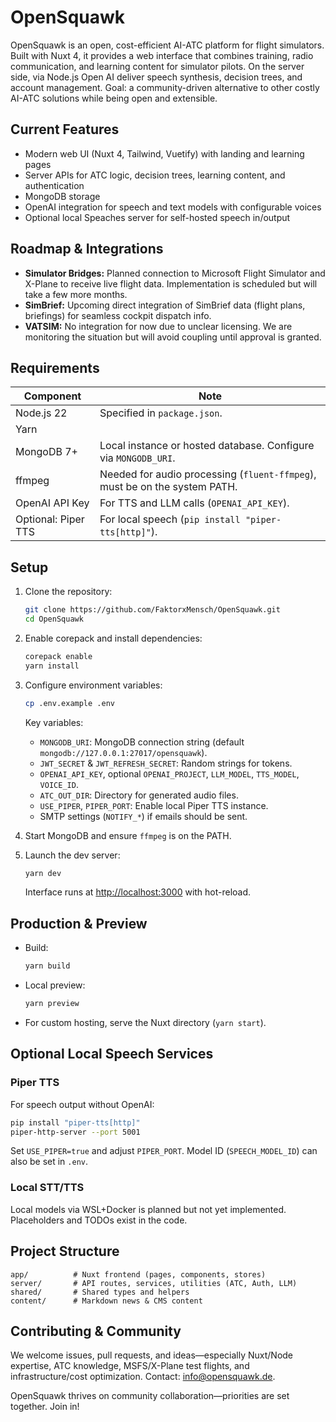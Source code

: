 # OpenSquawk

OpenSquawk is an open, cost-efficient AI-ATC platform for flight simulators.
Built with Nuxt 4, it provides a web interface that combines training, radio communication, and learning content for simulator pilots.
On the server side, via Node.js Open AI deliver speech synthesis, decision trees, and account management.
Goal: a community-driven alternative to other costly AI-ATC solutions while being open and extensible.

## Current Features

* Modern web UI (Nuxt 4, Tailwind, Vuetify) with landing and learning pages
* Server APIs for ATC logic, decision trees, learning content, and authentication
* MongoDB storage 
* OpenAI integration for speech and text models with configurable voices
* Optional local Speaches server for self-hosted speech in/output

## Roadmap & Integrations

* **Simulator Bridges:** Planned connection to Microsoft Flight Simulator and X-Plane to receive live flight data. Implementation is scheduled but will take a few more months.
* **SimBrief:** Upcoming direct integration of SimBrief data (flight plans, briefings) for seamless cockpit dispatch info.
* **VATSIM:** No integration for now due to unclear licensing. We are monitoring the situation but will avoid coupling until approval is granted.

## Requirements

| Component           | Note                                                                       |
|---------------------|----------------------------------------------------------------------------|
| Node.js 22          | Specified in `package.json`.                                               |
| Yarn                |                                                                            |
| MongoDB 7+          | Local instance or hosted database. Configure via `MONGODB_URI`.            |
| ffmpeg              | Needed for audio processing (`fluent-ffmpeg`), must be on the system PATH. |
| OpenAI API Key      | For TTS and LLM calls (`OPENAI_API_KEY`).                                  |
| Optional: Piper TTS | For local speech (`pip install "piper-tts[http]"`).                        |

## Setup

1. Clone the repository:

   ```bash
   git clone https://github.com/FaktorxMensch/OpenSquawk.git
   cd OpenSquawk
   ```
2. Enable corepack and install dependencies:

   ```bash
   corepack enable
   yarn install
   ```
3. Configure environment variables:

   ```bash
   cp .env.example .env
   ```

   Key variables:

   * `MONGODB_URI`: MongoDB connection string (default `mongodb://127.0.0.1:27017/opensquawk`).
   * `JWT_SECRET` & `JWT_REFRESH_SECRET`: Random strings for tokens.
   * `OPENAI_API_KEY`, optional `OPENAI_PROJECT`, `LLM_MODEL`, `TTS_MODEL`, `VOICE_ID`.
   * `ATC_OUT_DIR`: Directory for generated audio files.
   * `USE_PIPER`, `PIPER_PORT`: Enable local Piper TTS instance.
   * SMTP settings (`NOTIFY_*`) if emails should be sent.
4. Start MongoDB and ensure `ffmpeg` is on the PATH.
5. Launch the dev server:

   ```bash
   yarn dev
   ```

   Interface runs at [http://localhost:3000](http://localhost:3000) with hot-reload.

## Production & Preview

* Build:

  ```bash
  yarn build
  ```
* Local preview:

  ```bash
  yarn preview
  ```
* For custom hosting, serve the Nuxt directory (`yarn start`).

## Optional Local Speech Services

### Piper TTS

For speech output without OpenAI:

```bash
pip install "piper-tts[http]"
piper-http-server --port 5001
```

Set `USE_PIPER=true` and adjust `PIPER_PORT`.
Model ID (`SPEECH_MODEL_ID`) can also be set in `.env`.

### Local STT/TTS

Local models via WSL+Docker is planned but not yet implemented. Placeholders and TODOs exist in the code.

## Project Structure

```
app/          # Nuxt frontend (pages, components, stores)
server/       # API routes, services, utilities (ATC, Auth, LLM)
shared/       # Shared types and helpers
content/      # Markdown news & CMS content
```

## Contributing & Community

We welcome issues, pull requests, and ideas—especially Nuxt/Node expertise, ATC knowledge, MSFS/X-Plane test flights, and infrastructure/cost optimization.
Contact: [info@opensquawk.de](mailto:info@opensquawk.de).

OpenSquawk thrives on community collaboration—priorities are set together. Join in!
